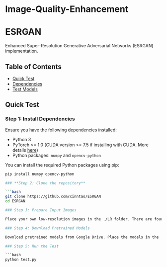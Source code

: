 # Image-Quality-Enhancement

# ESRGAN

Enhanced Super-Resolution Generative Adversarial Networks (ESRGAN) implementation.

## Table of Contents

- [Quick Test](#quick-test)
- [Dependencies](#dependencies)
- [Test Models](#test-models)

## Quick Test

### Step 1: Install Dependencies

Ensure you have the following dependencies installed:

- Python 3
- PyTorch >= 1.0 (CUDA version >= 7.5 if installing with CUDA. More details [here](https://pytorch.org/get-started/previous-versions/))
- Python packages: `numpy` and `opencv-python`

You can install the required Python packages using pip:

```bash
pip install numpy opencv-python

### **Step 2: Clone the repository**

```bash
git clone https://github.com/xinntao/ESRGAN
cd ESRGAN

### Step 3: Prepare Input Images

Place your own low-resolution images in the ./LR folder. There are four sample images (baboon, comic, hqdefault and images) provided.

### Step 4: Download Pretrained Models

Download pretrained models from Google Drive. Place the models in the ./models folder. We provide two models with high perceptual quality and high PSNR performance (see model list).

### Step 5: Run the Test

```bash
python test.py

